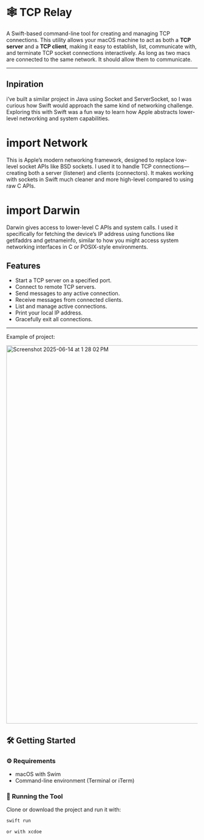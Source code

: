 # 🕸️ TCP Relay

A Swift-based command-line tool for creating and managing TCP connections. This utility allows your macOS machine to act as both a **TCP server** and a **TCP client**, making it easy to establish, list, communicate with, and terminate TCP socket connections interactively. As long as two macs are connected to the same network. It should allow them to communicate. 


----------


## Inpiration

i’ve built a similar project in Java using Socket and ServerSocket, so I was curious how Swift would approach the same kind of networking challenge. Exploring this with Swift was a fun way to learn how Apple abstracts lower-level networking and system capabilities.

# import Network 

This is Apple’s modern networking framework, designed to replace low-level socket APIs like BSD sockets. I used it to handle TCP connections—creating both a server (listener) and clients (connectors). It makes working with sockets in Swift much cleaner and more high-level compared to using raw C APIs.

# import Darwin

Darwin gives access to lower-level C APIs and system calls. I used it specifically for fetching the device’s IP address using functions like getifaddrs and getnameinfo, similar to how you might access system networking interfaces in C or POSIX-style environments.

## Features

- Start a TCP server on a specified port.
- Connect to remote TCP servers.
- Send messages to any active connection.
- Receive messages from connected clients.
- List and manage active connections.
- Print your local IP address.
- Gracefully exit all connections.

---

Example of project: 

<img width="993" alt="Screenshot 2025-06-14 at 1 28 02 PM" src="https://github.com/user-attachments/assets/6c75175d-b127-444e-ac67-af707e8bff0b" />


## 🛠️ Getting Started

### ⚙️ Requirements

- macOS with Swim
- Command-line environment (Terminal or iTerm)

### 🧪 Running the Tool

Clone or download the project and run it with:

```bash
swift run

or with xcdoe
